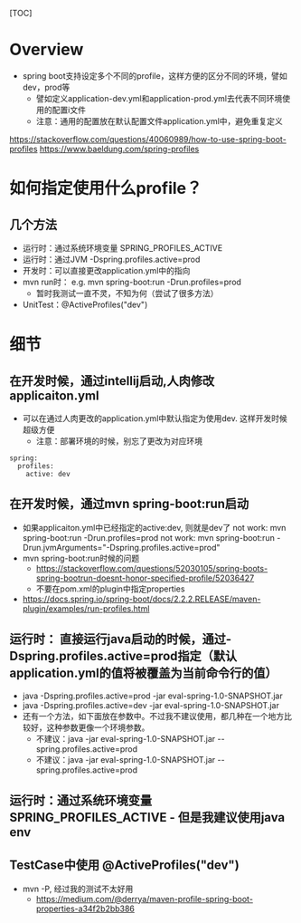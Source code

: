 [TOC]

# Overview
- spring boot支持设定多个不同的profile，这样方便的区分不同的环境，譬如dev，prod等
  - 譬如定义application-dev.yml和application-prod.yml去代表不同环境使用的配置i文件
  - 注意：通用的配置放在默认配置文件application.yml中，避免重复定义

https://stackoverflow.com/questions/40060989/how-to-use-spring-boot-profiles
https://www.baeldung.com/spring-profiles

# 如何指定使用什么profile？

## 几个方法
- 运行时：通过系统环境变量 SPRING_PROFILES_ACTIVE
- 运行时：通过JVM -Dspring.profiles.active=prod
- 开发时：可以直接更改application.yml中的指向
- mvn run时： e.g. mvn spring-boot:run  -Drun.profiles=prod
  - 暂时我测试一直不灵，不知为何（尝试了很多方法）
- UnitTest：@ActiveProfiles("dev")

# 细节

## 在开发时候，通过intellij启动,人肉修改applicaiton.yml
  - 可以在通过人肉更改的application.yml中默认指定为使用dev. 这样开发时候超级方便
    - 注意：部署环境的时候，别忘了更改为对应环境
```
spring:
  profiles:
    active: dev
```
## 在开发时候，通过mvn spring-boot:run启动
  - 如果applicaiton.yml中已经指定的active:dev, 则就是dev了
not work: mvn spring-boot:run -Drun.profiles=prod
not work: mvn spring-boot:run -Drun.jvmArguments="-Dspring.profiles.active=prod"
  - mvn spring-boot:run时候的问题
    - https://stackoverflow.com/questions/52030105/spring-boots-spring-bootrun-doesnt-honor-specified-profile/52036427
    - 不要在pom.xml的plugin中指定properties
  - https://docs.spring.io/spring-boot/docs/2.2.2.RELEASE/maven-plugin/examples/run-profiles.html
  
## 运行时： 直接运行java启动的时候，通过-Dspring.profiles.active=prod指定（默认application.yml的值将被覆盖为当前命令行的值）
  - java -Dspring.profiles.active=prod -jar eval-spring-1.0-SNAPSHOT.jar
  - java -Dspring.profiles.active=dev -jar eval-spring-1.0-SNAPSHOT.jar
  - 还有一个方法，如下面放在参数中。不过我不建议使用，都几种在一个地方比较好，这种参数更像一个环境参数。
    - 不建议：java -jar eval-spring-1.0-SNAPSHOT.jar --spring.profiles.active=prod
    - 不建议：java -jar eval-spring-1.0-SNAPSHOT.jar --spring.profiles.active=prod

## 运行时：通过系统环境变量 SPRING_PROFILES_ACTIVE - 但是我建议使用java env

## TestCase中使用 @ActiveProfiles("dev")

- mvn -P, 经过我的测试不太好用
  - https://medium.com/@derrya/maven-profile-spring-boot-properties-a34f2b2bb386